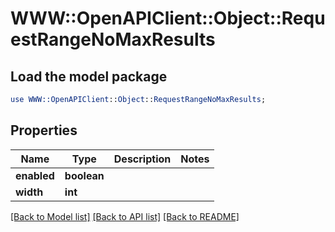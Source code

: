 # WWW::OpenAPIClient::Object::RequestRangeNoMaxResults

## Load the model package
```perl
use WWW::OpenAPIClient::Object::RequestRangeNoMaxResults;
```

## Properties
Name | Type | Description | Notes
------------ | ------------- | ------------- | -------------
**enabled** | **boolean** |  | 
**width** | **int** |  | 

[[Back to Model list]](../README.md#documentation-for-models) [[Back to API list]](../README.md#documentation-for-api-endpoints) [[Back to README]](../README.md)


